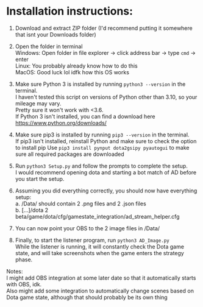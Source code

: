 # Installation instructions:

1. Download and extract ZIP folder (I'd recommend putting it somewhere that isnt your Downloads folder)

2. Open the folder in terminal\
   Windows: Open folder in file explorer -> click address bar -> type `cmd` -> enter\
   Linux: You probably already know how to do this\
   MacOS: Good luck lol idfk how this OS works

3. Make sure Python 3 is installed by running `python3 --version` in the terminal.\
   I haven't tested this script on versions of Python other than 3.10, so your mileage may vary.\
   Pretty sure it won't work with <3.6.\
   If Python 3 isn't installed, you can find a download here https://www.python.org/downloads/

4. Make sure pip3 is installed by running `pip3 --version` in the terminal.\
   If pip3 isn't installed, reinstall Python and make sure to check the option to install pip
   Use `pip3 install pynput dota2gsipy pyautogui` to make sure all required packages are downloaded

5. Run `python3 Setup.py` and follow the prompts to complete the setup.\
   I would recommend opening dota and starting a bot match of AD before you start the setup.

6. Assuming you did everything correctly, you should now have everything setup:\
   a. /Data/ should contain 2 .png files and 2 .json files\
   b. [...]/dota 2 beta/game/dota/cfg/gamestate_integration/ad_stream_helper.cfg

7. You can now point your OBS to the 2 image files in /Data/

8. Finally, to start the listener program, run `python3 AD_Image.py`\
   While the listener is running, it will constantly check the Dota game state, and will take screenshots when the game enters the strategy phase.

Notes:\
I might add OBS integration at some later date so that it automatically starts with OBS, idk.\
Also might add some integration to automatically change scenes based on Dota game state, although that should probably be its own thing
